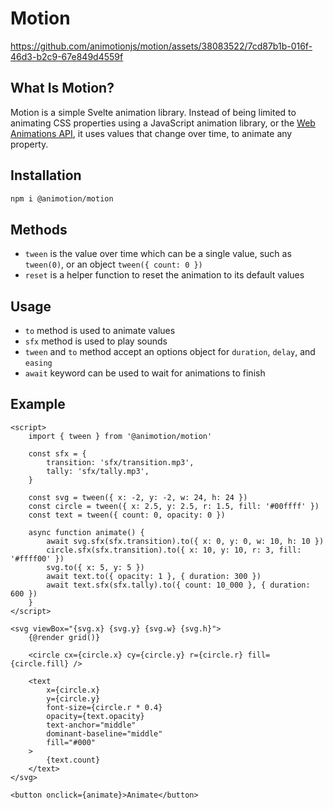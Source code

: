 # Motion

https://github.com/animotionjs/motion/assets/38083522/7cd87b1b-016f-46d3-b2c9-67e849d4559f

## What Is Motion?

Motion is a simple Svelte animation library. Instead of being limited to animating CSS properties using a JavaScript animation library, or the [Web Animations API](https://developer.mozilla.org/en-US/docs/Web/API/Web_Animations_API), it uses values that change over time, to animate any property.

## Installation

```sh
npm i @animotion/motion
```

## Methods

- `tween` is the value over time which can be a single value, such as `tween(0)`, or an object `tween({ count: 0 })`
- `reset` is a helper function to reset the animation to its default values

## Usage

- `to` method is used to animate values
- `sfx` method is used to play sounds
- `tween` and `to` method accept an options object for `duration`, `delay`, and `easing`
- `await` keyword can be used to wait for animations to finish

## Example

```svelte
<script>
	import { tween } from '@animotion/motion'

	const sfx = {
		transition: 'sfx/transition.mp3',
		tally: 'sfx/tally.mp3',
	}

	const svg = tween({ x: -2, y: -2, w: 24, h: 24 })
	const circle = tween({ x: 2.5, y: 2.5, r: 1.5, fill: '#00ffff' })
	const text = tween({ count: 0, opacity: 0 })

	async function animate() {
		await svg.sfx(sfx.transition).to({ x: 0, y: 0, w: 10, h: 10 })
		circle.sfx(sfx.transition).to({ x: 10, y: 10, r: 3, fill: '#ffff00' })
		svg.to({ x: 5, y: 5 })
		await text.to({ opacity: 1 }, { duration: 300 })
		await text.sfx(sfx.tally).to({ count: 10_000 }, { duration: 600 })
	}
</script>

<svg viewBox="{svg.x} {svg.y} {svg.w} {svg.h}">
	{@render grid()}

	<circle cx={circle.x} cy={circle.y} r={circle.r} fill={circle.fill} />

	<text
		x={circle.x}
		y={circle.y}
		font-size={circle.r * 0.4}
		opacity={text.opacity}
		text-anchor="middle"
		dominant-baseline="middle"
		fill="#000"
	>
		{text.count}
	</text>
</svg>

<button onclick={animate}>Animate</button>
```
